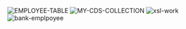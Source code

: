 ![EMPLOYEE-TABLE](https://github.com/asadali756/XMLWORK__NEW/assets/153544723/fbd3ae12-0601-41a2-9960-fdf32a57455b)
![MY-CDS-COLLECTION](https://github.com/asadali756/XMLWORK__NEW/assets/153544723/72190461-6421-4c9f-9957-116234d13888)
![xsl-work](https://github.com/asadali756/XMLWORK__NEW/assets/153544723/b49f7c3e-2fd1-44ef-8ffd-efd54165f2c1)
![bank-emplpoyee](https://github.com/asadali756/XMLWORK__NEW/assets/153544723/4f7bc210-0a6d-47a0-a1ed-f2bea22bf490)
